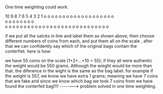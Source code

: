 One time weighting could work.

10  9   8   7   6   5   4   3   2   1
o   o   o   o   o   o   o   o   o   o
o   o   o   o   o   o   o   o   o   
o   o   o   o   o   o   o   o   
o   o   o   o   o   o   o
o   o   o   o   o   o
o   o   o   o   o
o   o   o   o
o   o   o
o   o
o

if we put all the satcks in line and label them as shown above, then choose different numbers of coins from each, and put them all on the scale , after that we can confidently say which of the original bags contain the conterfiet. here is how:

we have 55 coins on the scale (1+2+...+10 = 55);
if they all were authentic the weight would be 550 grams.
Although the wieght would be more than that. the diference in the wight is the same as the bag label.
for example if the weight is 557, we know we have extra 1 grams; meaning we have 7 coins that are fake and since we know which bag we took 7 coins from we have found the conterfeit bag!!!!
-------> problem solved in one time weighting. 